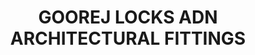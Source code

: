 ---
title: "GOOREJ LOCKS ADN ARCHITECTURAL FITTINGS"
url: /kasaragod/goorej-locks-adn-architectural-fittings/
shop: locksmith
---